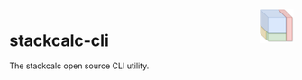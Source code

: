 <img src="https://github.com/stackcalc-project/stackcalc-cli/blob/main/logo.png" align="right" width="60px" height="60px"/>

# stackcalc-cli
The stackcalc open source CLI utility.
